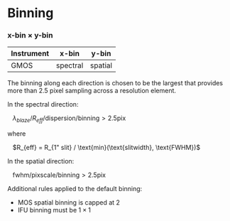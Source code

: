 # Binning

### x-bin $\times$ y-bin

| Instrument | x-bin    | y-bin   |
| ---------- | -------- | ------- |
| GMOS       | spectral | spatial |

The binning along each direction is chosen to be the largest that provides more than 2.5 pixel sampling across a resolution element.

In the spectral direction: 

&nbsp;&nbsp; $\lambda_{blaze} / R_{eff} / \text{dispersion} / \text{binning} > 2.5 \text{pix}$

where

&nbsp;&nbsp; $R_{eff} = R_{1" slit} / \text{min}(\text{slitwidth}, \text{FWHM})$

In the spatial direction: 

&nbsp;&nbsp; $\text{fwhm} / \text{pixscale} / \text{binning} > 2.5 \text{pix}$

Additional rules applied to the default binning:
- MOS spatial binning is capped at 2
- IFU binning must be $1 \times 1$
